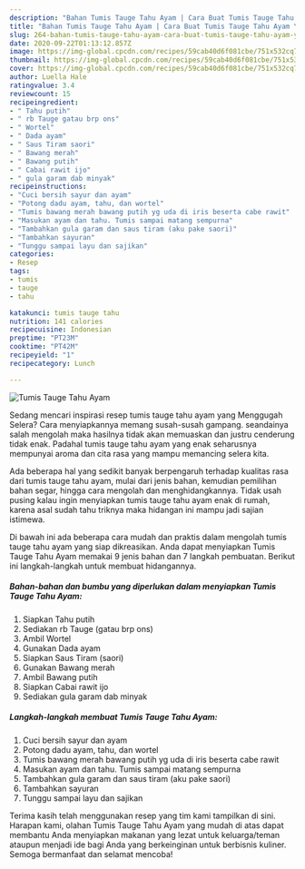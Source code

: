 ```yaml
---
description: "Bahan Tumis Tauge Tahu Ayam | Cara Buat Tumis Tauge Tahu Ayam Yang Enak Dan Lezat"
title: "Bahan Tumis Tauge Tahu Ayam | Cara Buat Tumis Tauge Tahu Ayam Yang Enak Dan Lezat"
slug: 264-bahan-tumis-tauge-tahu-ayam-cara-buat-tumis-tauge-tahu-ayam-yang-enak-dan-lezat
date: 2020-09-22T01:13:12.857Z
image: https://img-global.cpcdn.com/recipes/59cab40d6f081cbe/751x532cq70/tumis-tauge-tahu-ayam-foto-resep-utama.jpg
thumbnail: https://img-global.cpcdn.com/recipes/59cab40d6f081cbe/751x532cq70/tumis-tauge-tahu-ayam-foto-resep-utama.jpg
cover: https://img-global.cpcdn.com/recipes/59cab40d6f081cbe/751x532cq70/tumis-tauge-tahu-ayam-foto-resep-utama.jpg
author: Luella Hale
ratingvalue: 3.4
reviewcount: 15
recipeingredient:
- " Tahu putih"
- " rb Tauge gatau brp ons"
- " Wortel"
- " Dada ayam"
- " Saus Tiram saori"
- " Bawang merah"
- " Bawang putih"
- " Cabai rawit ijo"
- " gula garam dab minyak"
recipeinstructions:
- "Cuci bersih sayur dan ayam"
- "Potong dadu ayam, tahu, dan wortel"
- "Tumis bawang merah bawang putih yg uda di iris beserta cabe rawit"
- "Masukan ayam dan tahu. Tumis sampai matang sempurna"
- "Tambahkan gula garam dan saus tiram (aku pake saori)"
- "Tambahkan sayuran"
- "Tunggu sampai layu dan sajikan"
categories:
- Resep
tags:
- tumis
- tauge
- tahu

katakunci: tumis tauge tahu 
nutrition: 141 calories
recipecuisine: Indonesian
preptime: "PT23M"
cooktime: "PT42M"
recipeyield: "1"
recipecategory: Lunch

---
```



![Tumis Tauge Tahu Ayam](https://img-global.cpcdn.com/recipes/59cab40d6f081cbe/751x532cq70/tumis-tauge-tahu-ayam-foto-resep-utama.jpg)

Sedang mencari inspirasi resep tumis tauge tahu ayam yang Menggugah Selera? Cara menyiapkannya memang susah-susah gampang. seandainya salah mengolah maka hasilnya tidak akan memuaskan dan justru cenderung tidak enak. Padahal tumis tauge tahu ayam yang enak seharusnya mempunyai aroma dan cita rasa yang mampu memancing selera kita.

Ada beberapa hal yang sedikit banyak berpengaruh terhadap kualitas rasa dari tumis tauge tahu ayam, mulai dari jenis bahan, kemudian pemilihan bahan segar, hingga cara mengolah dan menghidangkannya. Tidak usah pusing kalau ingin menyiapkan tumis tauge tahu ayam enak di rumah, karena asal sudah tahu triknya maka hidangan ini mampu jadi sajian istimewa.




Di bawah ini ada beberapa cara mudah dan praktis dalam mengolah tumis tauge tahu ayam yang siap dikreasikan. Anda dapat menyiapkan Tumis Tauge Tahu Ayam memakai 9 jenis bahan dan 7 langkah pembuatan. Berikut ini langkah-langkah untuk membuat hidangannya.

<!--inarticleads1-->

##### Bahan-bahan dan bumbu yang diperlukan dalam menyiapkan Tumis Tauge Tahu Ayam:

1. Siapkan  Tahu putih
1. Sediakan  rb Tauge (gatau brp ons)
1. Ambil  Wortel
1. Gunakan  Dada ayam
1. Siapkan  Saus Tiram (saori)
1. Gunakan  Bawang merah
1. Ambil  Bawang putih
1. Siapkan  Cabai rawit ijo
1. Sediakan  gula garam dab minyak




<!--inarticleads2-->

##### Langkah-langkah membuat Tumis Tauge Tahu Ayam:

1. Cuci bersih sayur dan ayam
1. Potong dadu ayam, tahu, dan wortel
1. Tumis bawang merah bawang putih yg uda di iris beserta cabe rawit
1. Masukan ayam dan tahu. Tumis sampai matang sempurna
1. Tambahkan gula garam dan saus tiram (aku pake saori)
1. Tambahkan sayuran
1. Tunggu sampai layu dan sajikan




Terima kasih telah menggunakan resep yang tim kami tampilkan di sini. Harapan kami, olahan Tumis Tauge Tahu Ayam yang mudah di atas dapat membantu Anda menyiapkan makanan yang lezat untuk keluarga/teman ataupun menjadi ide bagi Anda yang berkeinginan untuk berbisnis kuliner. Semoga bermanfaat dan selamat mencoba!
